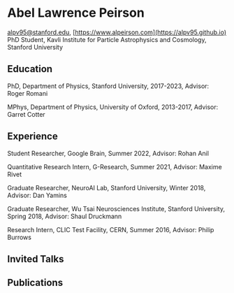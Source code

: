 # Abel Lawrence Peirson
[alpv95@stanford.edu](mailto:alpv95@stanford.edu), [https://www.alpeirson.com](https://alpv95.github.io)  
PhD Student, Kavli Institute for Particle Astrophysics and Cosmology, Stanford University

## Education
<div class="list">

PhD, Department of Physics, Stanford University, 2017-2023, Advisor: Roger Romani

MPhys, Department of Physics, University of Oxford, 2013-2017, Advisor: Garret Cotter

</div>

## Experience
<div class="list">

Student Researcher, Google Brain, Summer 2022, Advisor: Rohan Anil

Quantitative Research Intern, G-Research, Summer 2021, Advisor: Maxime Rivet

Graduate Researcher, NeuroAI Lab, Stanford University, Winter 2018, Advisor: Dan Yamins

Graduate Researcher, Wu Tsai Neurosciences Institute, Stanford University, Spring 2018, Advisor: Shaul Druckmann

Research Intern, CLIC Test Facility, CERN, Summer 2016, Advisor: Philip Burrows

</div>

## Invited Talks
<div class="list">
</div>

## Publications
<div class="list">
</div>